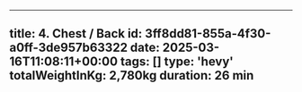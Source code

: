 ---
  title: 4. Chest / Back
  id: 3ff8dd81-855a-4f30-a0ff-3de957b63322
  date: 2025-03-16T11:08:11+00:00
  tags: []
  type: 'hevy'
  totalWeightInKg: 2,780kg
  duration: 26 min
  ---
  